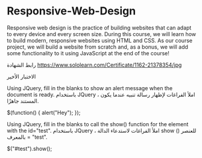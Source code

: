 # Responsive-Web-Design
Responsive web design is the practice of building websites that can adapt to every device and every screen size. During this course, we will learn how to build modern, responsive websites using HTML and CSS. As our course project, we will build a website from scratch and, as a bonus, we will add some functionality to it using JavaScript at the end of the course!

رابط الشهادة
https://www.sololearn.com/Certificate/1162-21378354/jpg


الاختبار الأخير

Using JQuery, fill in the blanks to show an alert message when the document is ready.
باستخدام JQuery ، املأ الفراغات لإظهار رسالة تنبيه عندما يكون المستند جاهزًا.


$(function() {
alert("Hey");
});

Using JQuery, fill in the blanks to call the show() function for the element with the id="test".
باستخدام JQuery ، املأ الفراغات لاستدعاء الدالة show () للعنصر بالمعرف = "test".

$("#test").show();

